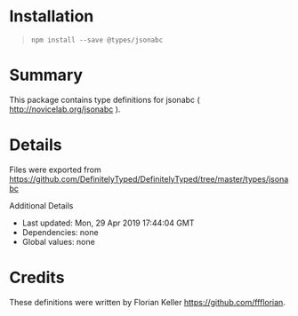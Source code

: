 # Installation
> `npm install --save @types/jsonabc`

# Summary
This package contains type definitions for jsonabc ( http://novicelab.org/jsonabc ).

# Details
Files were exported from https://github.com/DefinitelyTyped/DefinitelyTyped/tree/master/types/jsonabc

Additional Details
 * Last updated: Mon, 29 Apr 2019 17:44:04 GMT
 * Dependencies: none
 * Global values: none

# Credits
These definitions were written by Florian Keller <https://github.com/ffflorian>.
